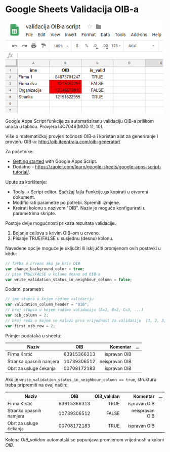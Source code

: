 # Google Sheets Validacija OIB-a

![google sheet](https://raw.githubusercontent.com/rodik/validacija-OIBa-googlesheets/master/tablica%20oib.PNG)

Google Apps Script funkcije za automatiziranu validaciju OIB-a prilikom unosa u tablicu. Provjera ISO7046(MOD 11, 10).

Više o matematičkoj provjeri točnosti OIB-a i koristan alat za generiranje i provjeru OIB-a: http://oib.itcentrala.com/oib-generator/

Za početnike: 
- [Getting started](https://developers.google.com/apps-script/articles/tutorials) with Google Apps Script. 
- Dodatno - https://zapier.com/learn/google-sheets/google-apps-script-tutorial/.

Upute za korištenje:
+ Tools -> Script editor. [Sadržaj](https://raw.githubusercontent.com/rodik/validacija-OIBa-googlesheets/master/Funkcije.gs) fajla Funkcije.gs kopirati u otvoreni dokument.
+ Modificirati parametre po potrebi. Spremiti izmjene.
+ Kreirati kolonu s nazivom "OIB". Naziv je moguće konfigurirati u parametrima skripte.

Postoje dvije mogućnosti prikaza rezultata validacije.
1. Bojanje cellova s krivim OIB-om u crveno.
2. Pisanje TRUE/FALSE u susjednu (desnu) kolonu.

Navedene opcije moguće je uključiti ili isključiti promjenom ovih postavki u kôdu:
```javascript
// farba u crveno ako je kriv OIB
var change_background_color = true;                        
// pise TRUE/FALSE u kolonu desno od OIB-a
var write_validation_status_in_neighbour_column = false;
```

Dodatni parametri:
```javascript
// ime stupca u kojem radimo validaciju
var validation_column_header = "OIB";
// broj stupca u kojem radimo validaciju (A=1, B=2, C=3, ...)
var oib_column = 2;
// broj reda u kojem se nalazi prva vrijednost za validaciju  (1, 2, 3, ...)
var first_oib_row = 2;
```
Primjer podataka u sheetu:

| Naziv                     | OIB       |    Komentar  | ...  |
| --------------------------|:---------:|-------------:|-----:|
| Firma Krstić              |63915366313|ispravan OIB  |      |
| Stranka opasnih namjera   |10739306512|neispravan OIB|      |
| Obrt za usluge čekanja    |00708172183|ispravan OIB  |      |

Ako je `write_validation_status_in_neighbour_column == true`, strukturu treba pripremiti na ovaj način:

| Naziv                     | OIB       |OIB_validan|    Komentar   | ...  |
| --------------------------|:---------:|-----------:|-------------:|------|
| Firma Krstić              |63915366313| TRUE       |ispravan OIB  |      |
| Stranka opasnih namjera   |10739306512| FALSE      |neispravan OIB|      |
| Obrt za usluge čekanja    |00708172183| TRUE       |ispravan OIB  |      |

Kolona _OIB_validan_ automatski se popunjava promjenom vrijednosti u koloni _OIB_.